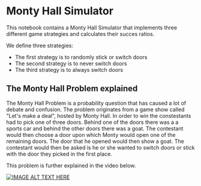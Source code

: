 # Monty Hall Simulator

This notebook contains a Monty Hall Simulator that implements three different game strategies and calculates their succes ratios. 

We define three strategies:

* The first strategy is to randomly stick or switch doors
* The second strategy is to never switch doors
* The third strategy is to always switch doors


## The Monty Hall Problem explained

The Monty Hall Problem is a probability question that has caused a lot of debate and confusion. 
The problem originates from a game show called "Let's make a deal", hosted by Monty Hall. 
In order to win the constestants had to pick one of three doors. 
Behind one of the doors there was a a sports car and behind the other doors there was a goat. 
The contestant would then choose a door upon which Monty would open one of the remaining doors. 
The door that he opened would then show a goat. 
The contestant would then be asked is he or she wanted to switch doors or stick with the door they picked in the first place.

This problem is further explained in the video below.

[![IMAGE ALT TEXT HERE](https://img.youtube.com/vi/4Lb-6rxZxx0/0.jpg)](https://www.youtube.com/watch?v=4Lb-6rxZxx0)

